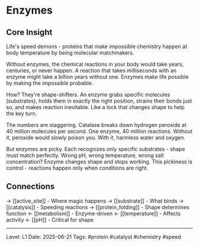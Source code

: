 # Enzymes

## Core Insight
Life's speed demons - proteins that make impossible chemistry happen at body temperature by being molecular matchmakers.

Without enzymes, the chemical reactions in your body would take years, centuries, or never happen. A reaction that takes milliseconds with an enzyme might take a billion years without one. Enzymes make life possible by making the impossible probable.

How? They're shape-shifters. An enzyme grabs specific molecules (substrates), holds them in exactly the right position, strains their bonds just so, and makes reaction inevitable. Like a lock that changes shape to help the key turn.

The numbers are staggering. Catalase breaks down hydrogen peroxide at 40 million molecules per second. One enzyme, 40 million reactions. Without it, peroxide would slowly poison you. With it, harmless water and oxygen.

But enzymes are picky. Each recognizes only specific substrates - shape must match perfectly. Wrong pH, wrong temperature, wrong salt concentration? Enzyme changes shape and stops working. This pickiness is control - reactions happen only when conditions are right.

## Connections
→ [[active_site]] - Where magic happens
→ [[substrate]] - What binds
→ [[catalysis]] - Speeding reactions
→ [[protein_folding]] - Shape determines function
← [[metabolism]] - Enzyme-driven
← [[temperature]] - Affects activity
← [[pH]] - Critical for shape

---
Level: L1
Date: 2025-06-21
Tags: #protein #catalyst #chemistry #speed